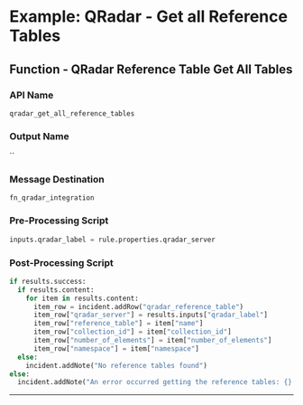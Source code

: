 <!--
    DO NOT MANUALLY EDIT THIS FILE
    THIS FILE IS AUTOMATICALLY GENERATED WITH resilient-sdk codegen
-->

# Example: QRadar - Get all Reference Tables

## Function - QRadar Reference Table Get All Tables

### API Name
`qradar_get_all_reference_tables`

### Output Name
``

### Message Destination
`fn_qradar_integration`

### Pre-Processing Script
```python
inputs.qradar_label = rule.properties.qradar_server
```

### Post-Processing Script
```python
if results.success:
  if results.content:
    for item in results.content:
      item_row = incident.addRow("qradar_reference_table")
      item_row["qradar_server"] = results.inputs["qradar_label"]
      item_row["reference_table"] = item["name"]
      item_row["collection_id"] = item["collection_id"]
      item_row["number_of_elements"] = item["number_of_elements"]
      item_row["namespace"] = item["namespace"]
  else:
    incident.addNote("No reference tables found")
else:
  incident.addNote("An error occurred getting the reference tables: {} from QRadar server: {}".format(results.reason, rule.properties.qradar_label))

```

---

